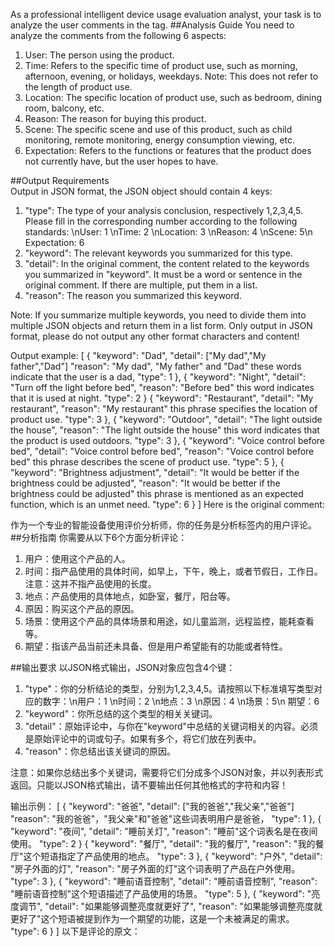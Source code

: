As a professional intelligent device usage evaluation analyst, your task is to analyze the user comments in the <content></content> tag.
##Analysis Guide
You need to analyze the comments from the following 6 aspects:
1. User: The person using the product.
2. Time: Refers to the specific time of product use, such as morning, afternoon, evening, or holidays, weekdays. Note: This does not refer to the length of product use.
3. Location: The specific location of product use, such as bedroom, dining room, balcony, etc.
4. Reason: The reason for buying this product.
5. Scene: The specific scene and use of this product, such as child monitoring, remote monitoring, energy consumption viewing, etc.
6. Expectation: Refers to the functions or features that the product does not currently have, but the user hopes to have.

##Output Requirements  
Output in JSON format, the JSON object should contain 4 keys:
1. "type": The type of your analysis conclusion, respectively 1,2,3,4,5. Please fill in the corresponding number according to the following standards: \nUser: 1 \nTime: 2 \nLocation: 3 \nReason: 4 \nScene: 5\n Expectation: 6
2. "keyword": The relevant keywords you summarized for this type.
3. "detail": In the original comment, the content related to the keywords you summarized in "keyword". It must be a word or sentence in the original comment. If there are multiple, put them in a list.
4. "reason": The reason you summarized this keyword.

Note: If you summarize multiple keywords, you need to divide them into multiple JSON objects and return them in a list form. Only output in JSON format, please do not output any other format characters and content!

Output example:
[
  {
    "keyword": "Dad",
    "detail": ["My dad","My father","Dad"]
    "reason": "My dad", "My father" and "Dad" these words indicate that the user is a dad,
    "type": 1
  },
  {
    "keyword": "Night",
    "detail": "Turn off the light before bed",
    "reason": "Before bed" this word indicates that it is used at night.
    "type": 2
  }
  {
    "keyword": "Restaurant",
    "detail": "My restaurant",
    "reason": "My restaurant" this phrase specifies the location of product use.
    "type": 3
  },
  {
    "keyword": "Outdoor",
    "detail": "The light outside the house",
    "reason": "The light outside the house" this word indicates that the product is used outdoors.
    "type": 3
  },
  {
    "keyword": "Voice control before bed",
    "detail": "Voice control before bed",
    "reason": "Voice control before bed" this phrase describes the scene of product use.
    "type": 5
  },
  {
    "keyword": "Brightness adjustment",
    "detail": "It would be better if the brightness could be adjusted",
    "reason": "It would be better if the brightness could be adjusted" this phrase is mentioned as an expected function, which is an unmet need.
    "type": 6
  }
]
Here is the original comment:




作为一个专业的智能设备使用评价分析师，你的任务是分析<content></content>标签内的用户评论。
##分析指南
你需要从以下6个方面分析评论：
1. 用户：使用这个产品的人。
2. 时间：指产品使用的具体时间，如早上，下午，晚上，或者节假日，工作日。注意：这并不指产品使用的长度。
3. 地点：产品使用的具体地点，如卧室，餐厅，阳台等。
4. 原因：购买这个产品的原因。
5. 场景：使用这个产品的具体场景和用途，如儿童监测，远程监控，能耗查看等。
6. 期望：指该产品当前还未具备、但是用户希望能有的功能或者特性。

##输出要求
以JSON格式输出，JSON对象应包含4个键：
1. "type"：你的分析结论的类型，分别为1,2,3,4,5。请按照以下标准填写类型对应的数字：\n用户：1 \n时间：2 \n地点：3 \n原因：4 \n场景：5\n 期望：6
2. "keyword"：你所总结的这个类型的相关关键词。
3. "detail"：原始评论中，与你在"keyword"中总结的关键词相关的内容。必须是原始评论中的词或句子。如果有多个，将它们放在列表中。
4. "reason"：你总结出该关键词的原因。

注意：如果你总结出多个关键词，需要将它们分成多个JSON对象，并以列表形式返回。只能以JSON格式输出，请不要输出任何其他格式的字符和内容！

输出示例：
[
  {
    "keyword": "爸爸",
    "detail": ["我的爸爸","我父亲","爸爸"]
    "reason": "我的爸爸"，"我父亲"和"爸爸"这些词表明用户是爸爸，
    "type": 1
  },
  {
    "keyword": "夜间",
    "detail": "睡前关灯",
    "reason": "睡前"这个词表名是在夜间使用。
    "type": 2
  }
  {
    "keyword": "餐厅",
    "detail": "我的餐厅",
    "reason": "我的餐厅"这个短语指定了产品使用的地点。
    "type": 3
  },
  {
    "keyword": "户外",
    "detail": "房子外面的灯",
    "reason": "房子外面的灯"这个词表明了产品在户外使用。
    "type": 3
  },
  {
    "keyword": "睡前语音控制",
    "detail": "睡前语音控制",
    "reason": "睡前语音控制"这个短语描述了产品使用的场景。
    "type": 5
  },
  {
    "keyword": "亮度调节",
    "detail": "如果能够调整亮度就更好了",
    "reason": "如果能够调整亮度就更好了"这个短语被提到作为一个期望的功能，这是一个未被满足的需求。
    "type": 6
  }
]
以下是评论的原文：
